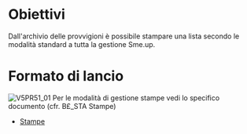 # Obiettivi
Dall'archivio delle provvigioni è possibile stampare una lista secondo le modalità standard a tutta la gestione Sme.up.
# Formato di lancio
![V5PR51_01](http://localhost:3000/immagini/MBDOC_OGG-P_V5PR51/V5PR51_01.png)
Per le modalità di gestione stampe vedi lo specifico documento (cfr. B£_STA Stampe)
- [Stampe](Sorgenti/DOC_OPE/TA/B£AMO/B£_STA)
